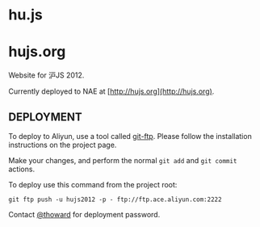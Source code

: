 hu.js
=======
hujs.org
=============================

Website for 沪JS 2012.

Currently deployed to NAE at [http://hujs.org](http://hujs.org).


DEPLOYMENT
----------

To deploy to Aliyun, use a tool called [git-ftp](https://github.com/resmo/git-ftp). Please follow the installation instructions on the project page.

Make your changes, and perform the normal ``git add`` and ``git commit`` actions. 

To deploy use this command from the project root:

```
git ftp push -u hujs2012 -p - ftp://ftp.ace.aliyun.com:2222
```

Contact [@thoward](http://github.com/thoward) for deployment password.
